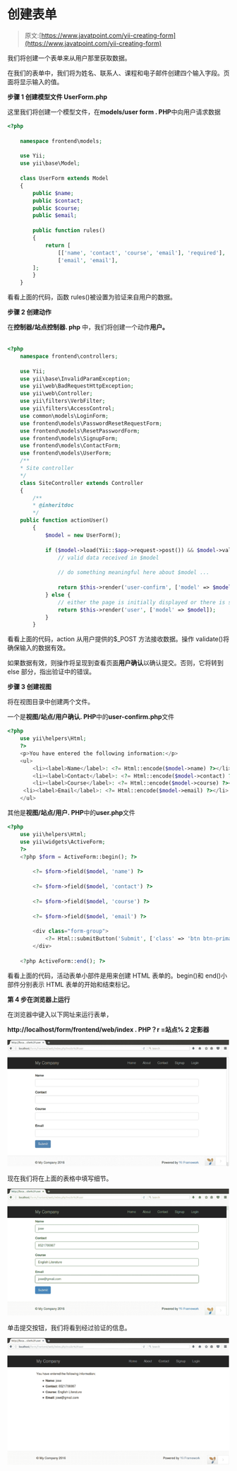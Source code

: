 # 创建表单

> 原文:[https://www.javatpoint.com/yii-creating-form](https://www.javatpoint.com/yii-creating-form)

我们将创建一个表单来从用户那里获取数据。

在我们的表单中，我们将为姓名、联系人、课程和电子邮件创建四个输入字段。页面将显示输入的值。

**步骤 1 创建模型文件 UserForm.php**

这里我们将创建一个模型文件，在**models/user form . PHP**中向用户请求数据

```php
<?php 

	namespace frontend\models; 

	use Yii; 
	use yii\base\Model; 

	class UserForm extends Model 
	{ 
    	public $name; 
    	public $contact; 
    	public $course; 
    	public $email; 

    	public function rules() 
    	{ 
        	return [ 
            	[['name', 'contact', 'course', 'email'], 'required'], 
            	['email', 'email'], 
       	]; 
    	} 
	} 

```

看看上面的代码，函数 rules()被设置为验证来自用户的数据。

**步骤 2 创建动作**

在**控制器/站点控制器. php** 中，我们将创建一个动作**用户。**

```php

<?php 
	namespace frontend\controllers; 

	use Yii; 
	use yii\base\InvalidParamException; 
	use yii\web\BadRequestHttpException; 
	use yii\web\Controller; 
	use yii\filters\VerbFilter; 
	use yii\filters\AccessControl; 
	use common\models\LoginForm; 
	use frontend\models\PasswordResetRequestForm; 
	use frontend\models\ResetPasswordForm; 
	use frontend\models\SignupForm; 
	use frontend\models\ContactForm; 
	use frontend\models\UserForm; 
	/** 
 	* Site controller 
 	*/ 
	class SiteController extends Controller 
	{ 
    	/** 
     	* @inheritdoc 
     	*/ 
	public function actionUser() 
    	{ 
        	$model = new UserForm(); 

        	if ($model->load(Yii::$app->request->post()) && $model->validate()) { 
            	// valid data received in $model 

            	// do something meaningful here about $model ... 

            	return $this->render('user-confirm', ['model' => $model]); 
        	} else { 
            	// either the page is initially displayed or there is some validation error 
            	return $this->render('user', ['model' => $model]); 
        	} 
    	} 

```

看看上面的代码，action 从用户提供的$_POST 方法接收数据。操作 validate()将确保输入的数据有效。

如果数据有效，则操作将呈现到查看页面**用户确认**以确认提交。否则，它将转到 else 部分，指出验证中的错误。

**步骤 3 创建视图**

将在视图目录中创建两个文件。

一个是**视图/站点/用户确认. PHP**中的**user-confirm.php**文件

```php
<?php 
	use yii\helpers\Html; 
	?> 
	<p>You have entered the following information:</p> 
	<ul> 
    	<li><label>Name</label>: <?= Html::encode($model->name) ?></li> 
    	<li><label>Contact</label>: <?= Html::encode($model->contact) ?></li> 
    	<li><label>Course</label>: <?= Html::encode($model->course) ?></li> 
   	 <li><label>Email</label>: <?= Html::encode($model->email) ?></li> 
	</ul>

```

其他是**视图/站点/用户. PHP**中的**user.php**文件

```php
<?php 
	use yii\helpers\Html; 
	use yii\widgets\ActiveForm; 
	?> 
	<?php $form = ActiveForm::begin(); ?> 

    	<?= $form->field($model, 'name') ?> 

    	<?= $form->field($model, 'contact') ?> 

     	<?= $form->field($model, 'course') ?> 

      	<?= $form->field($model, 'email') ?> 

    	<div class="form-group"> 
        	<?= Html::submitButton('Submit', ['class' => 'btn btn-primary']) ?> 
    	</div> 

	<?php ActiveForm::end(); ?>

```

看看上面的代码，活动表单小部件是用来创建 HTML 表单的。begin()和 end()小部件分别表示 HTML 表单的开始和结束标记。

**第 4 步在浏览器上运行**

在浏览器中键入以下网址来运行表单，

**http://localhost/form/frontend/web/index . PHP？r =站点% 2 定影器**

![YII Creating form 1](img/61ef0968abdc66294ef0e497c10eb555.png)

现在我们将在上面的表格中填写细节。

![YII Creating form 2](img/0df4f0a81c39b7d3d9e75d410fb32fa3.png)

单击提交按钮，我们将看到经过验证的信息。

![YII Creating form 3](img/4a20d22bc2b8879b7dc5c9a4e3448fa1.png)